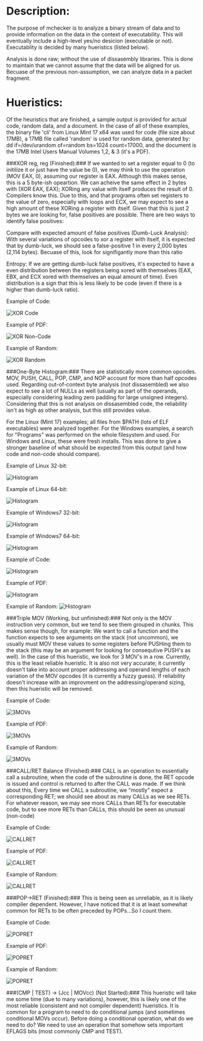 Description:
====
The purpose of mchecker is to analyze a binary stream of data and to provide information on the data in the context of executability. This will eventually include a high-level yes/no desicion (executable or not). Executablity is decided by many hueristics (listed below). 

Analysis is done raw; without the use of dissasembly libraries. This is done to maintain that we cannot assume that the data will be aligned for us. Becuase of the previous non-assumption, we can analyze data in a packet fragment.

Hueristics:
====
Of the heuristics that are finished, a sample output is provided for actual code, random data, and a document. In the case of all of these examples, the binary file 'cli' from Linux Mint 17 x64 was used for code (file size about 17MB), a 17MB file called 'random' is used for random data, generated by: dd if=/dev/urandom of=random bs=1024 count=17000, and the document is the 17MB Intel Users Manual Volumes 1,2, & 3 (it's a PDF).

###XOR reg, reg (Finished):###
If we wanted to set a register equal to 0 (to initilize it or just have the value be 0), we may think to use the operation (MOV EAX, 0), assuming our register is EAX. Although this makes sense, this is a 5 byte-ish opeartion. We can acheive the same effect in 2 bytes with (XOR EAX, EAX); XORing any value with itself produces the result of 0. Compilers know this. Due to this, and that programs often set registers to the value of zero, especially with loops and ECX, we may expect to see a high amount of these XORing a register with itself. Given that this is just 2 bytes we are looking for, false positives are possible. There are two ways to identify false positives:

Compare with expected amount of false positives (Dumb-Luck Analysis):
With several variations of opcodes to xor a register with itself, it is expected that by dumb-luck, we should see a false-positive 1 in every 2,000 bytes (2,114 bytes). Becuase of this, look for signifigantly more than this ratio

Entropy:
If we are getting dumb-luck false positives, it's expected to have a even distribution between the registers being xored with themselves (EAX, EBX, and ECX xored with themselves an equal amount of time). Even distribution is a sign that this is less likely to be code (even if there is a higher than dumb-luck ratio).

Example of Code:

![XOR Code](/images/xor1.png)

Example of PDF:

![XOR Non-Code](/images/xor2.png)

Example of Random:

![XOR Random](/images/xor3.png)

###One-Byte Histogram:###
There are statistically more common opcodes. MOV, PUSH, CALL, POP, CMP, and NOP account for more than half opcodes used. Regarding out-of-context byte analysis (not dissasembled) we also expect to see a lot of NULLs as well (usually as part of the operands, especially considering leading zero padding for large unsigned integers). Considering that this is not analysis on dissasembled code, the reliability isn't as high as other analysis, but this still provides value. 

For the Linux (Mint 17) examples; all files from $PATH (lots of ELF executables) were analyzed together. For the Windows examples, a search for "Programs" was performed on the whole filesystem and used. For Windows and Linux, these were fresh installs. This was done to give a stronger baseline of what should be expected from this output (and how code and non-code should compare).

Example of Linux 32-bit:

![Histogram](/images/byte4.png)

Example of Linux 64-bit:

![Histogram](/images/byte5.png)

Example of Windows7 32-bit:

![Histogram](/images/byte6.png)

Example of Windows7 64-bit:

![Histogram](/images/byte7.png)

Example of Code:

![Histogram](/images/byte1.png)

Example of PDF:

![Histogram](/images/byte2.png)

Example of Random:
![Histogram](/images/byte3.png)

###Triple MOV (Working, but unfinished):###
Not only is the MOV instruction very common, but we tend to see them grouped in chunks. This makes sense though, for example: We want to call a function and the function expects to see arguments on the stack (not uncommon), we usually must MOV these values to some registers before PUSHing them to the stack (this may be an argument for looking for consequtive PUSH's as well). In the case of this hueristic, we look for 3 MOV's in a row. Currently, this is the least reliable hueristic. It is also not very accurate; it currently doesn't take into account proper addressing and operand lengths of each variation of the MOV opcodes (it is currently a fuzzy guess). If reliability doesn't increase with an improvment on the addressing/operand sizing, then this hueristic will be removed.

Example of Code:

![3MOVs](/images/movs1.png)

Example of PDF:

![3MOVs](/images/movs2.png)

Example of Random:

![3MOVs](/images/movs3.png)

###CALL/RET Balance (Finished):###
CALL is an operation to essentially call a subroutine, when the code of the subroutine is done, the RET opcode is issued and control is returned to after the CALL was made. If we think about this, Every time we CALL a subroutine, we "mostly" expect a corresponding RET; we should see about as many CALLs as we see RETs. For whatever reason, we may see more CALLs than RETs for executable code, but to see more RETs than CALLs, this should be seen as unusual (non-code)

Example of Code:

![CALLRET](/images/callret1.png)

Example of PDF:

![CALLRET](/images/callret2.png)

Example of Random:

![CALLRET](/images/callret3.png)

###POP->RET (Finished):###
This is being seen as unreliable, as it is likely compiler dependent. However, I have noticed that it is at least somewhat common for RETs to be often preceded by POPs...So I count them.

Example of Code:

![POPRET](/images/popret1.png)

Example of PDF:

![POPRET](/images/popret2.png)

Example of Random:

![POPRET](/images/popret3.png)

###(CMP | TEST) -> (Jcc | MOVcc) (Not Started):###
This hueristic will take me some time (due to many variations), however, this is likely one of the most reliable (consistent and not compiler dependent) hueristics. It is common for a program to need to do conditional jumps (and sometimes conditional MOVs occur). Before doing a conditional operation, what do we need to do? We need to use an operation that somehow sets important EFLAGS bits (most commonly CMP and TEST).
